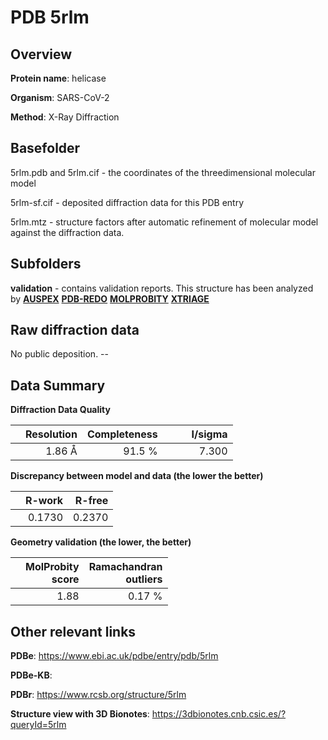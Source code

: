 # PDB 5rlm

## Overview

**Protein name**: helicase

**Organism**: SARS-CoV-2

**Method**: X-Ray Diffraction



## Basefolder

5rlm.pdb and 5rlm.cif - the coordinates of the threedimensional molecular model

5rlm-sf.cif - deposited diffraction data for this PDB entry

5rlm.mtz - structure factors after automatic refinement of molecular model against the diffraction data.

## Subfolders





**validation** - contains validation reports. This structure has been analyzed by [**AUSPEX**](https://github.com/thorn-lab/coronavirus_structural_task_force/tree/master/pdb/helicase/SARS-CoV-2/5rlm/validation/auspex) [**PDB-REDO**](https://github.com/thorn-lab/coronavirus_structural_task_force/tree/master/pdb/helicase/SARS-CoV-2/5rlm/validation/pdb-redo) [**MOLPROBITY**](https://github.com/thorn-lab/coronavirus_structural_task_force/tree/master/pdb/helicase/SARS-CoV-2/5rlm/validation/molprobity) [**XTRIAGE**](https://github.com/thorn-lab/coronavirus_structural_task_force/blob/master/pdb/helicase/SARS-CoV-2/5rlm/validation/Xtriage_output.log)  



## Raw diffraction data

No public deposition. --<br> 

## Data Summary
**Diffraction Data Quality**

|   | Resolution | Completeness| I/sigma |
|---|-------------:|----------------:|--------------:|
|   |1.86 Å|91.5  %|<img width=50/>7.300|

**Discrepancy between model and data (the lower the better)**

|   | **R-work**| **R-free**   
|---|-------------:|----------------:|           
||  0.1730|  0.2370|

**Geometry validation (the lower, the better)**

|   |**MolProbity<br>score**| **Ramachandran<br>outliers** 
|---|-------------:|----------------:|
||  1.88|  0.17 %|

 

 



## Other relevant links 
**PDBe**:  https://www.ebi.ac.uk/pdbe/entry/pdb/5rlm

**PDBe-KB**:  
 
**PDBr**: https://www.rcsb.org/structure/5rlm 

**Structure view with 3D Bionotes**: https://3dbionotes.cnb.csic.es/?queryId=5rlm

